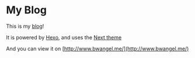 My Blog
=======

This is my [blog](http://www.bwangel.me/)!

It is powered by [Hexo](https://github.com/hexojs/hexo), and uses the [Next theme](https://github.com/iissnan/hexo-theme-next)

And you can view it on [http://www.bwangel.me/](http://www.bwangel.me/)
